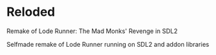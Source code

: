 # Reloded
Remake of Lode Runner: The Mad Monks' Revenge in SDL2

Selfmade remake of Lode Runner running on SDL2 and addon libraries
